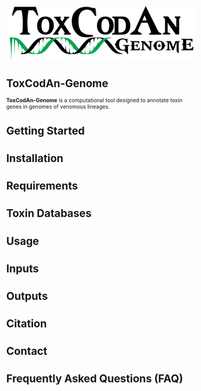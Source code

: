 ![ToxcodanGenome_logo](/ToxcodanGenome_logo.png)

# ToxCodAn-Genome
**ToxCodAn-Genome** is a computational tool designed to annotate toxin genes in genomes of venomous lineages.

# Getting Started

# Installation

# Requirements

# Toxin Databases

# Usage

# Inputs

# Outputs

# Citation

# Contact

# Frequently Asked Questions (FAQ)
